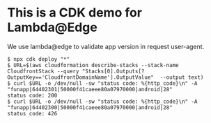 # This is a CDK demo for Lambda@Edge

We use lambda@edge to validate app version in request user-agent.

```console
$ npx cdk deploy "*"
$ URL=$(aws cloudformation describe-stacks --stack-name CloudfrontStack --query "Stacks[0].Outputs[?OutputKey=='CloudfrontDomainName'].OutputValue"  --output text)
$ curl $URL -o /dev/null -sw "status code: %{http_code}\n" -A "funapp|64402301|50000f41caeee80a07970000|android|28"
status code: 200
$ curl $URL -o /dev/null -sw "status code: %{http_code}\n" -A "funapp|64402300|50000f41caeee80a07970000|android|28"
status code: 426
```
